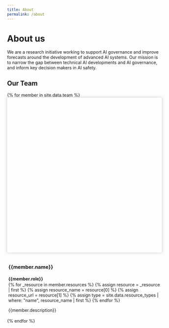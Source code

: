 ```yaml
---
title: About
permalink: /about
---
```


<head>
  <style>
    .team-grid {
      grid-gap: 10px !important;
      grid-template-columns: repeat(3, 1fr);
    }

    .member {
      max-width: 350px;
      width: 100%;
    }

    @media (max-width: 800px) {
      .team-grid { grid-template-columns: repeat(2, 1fr); }
    }

    @media (max-width: 550px) {
      .team-grid {
        grid-template-columns: repeat(1, 1fr);
        justify-items: center;
      }

      .member {
        max-width: 300px;
        width: 100%;
      }
    }

		.mug {
      padding-top: 100%;
      margin-bottom: 10px;
      box-shadow: 0 0 10px 0 rgb(0 0 0 / 20%);
      background-size: cover;
      background-position: center;
    }

    .member a {
      color: black;
      text-decoration: none;
    }

    .member-info {
      padding: 4px;
    }

    .member-name, .member-role {
      margin-bottom: 2px;
    }


    .member-description {
      margin-top: 15px;
    }

    /* Helps directing the attention when jumping to the miniprofile of a member */
    body:not(.clicked) :target {
      box-shadow: 0 0 18px 3px rgb(203 104 253 / 74%);
    }
  </style>

  <script>
    // TODO Implement this properly
    document.body.addEventListener("touchstart", e => document.body.classList.add("clicked"));
    document.body.addEventListener("click", e => document.body.classList.add("clicked"));
  </script>
</head>

# About us
We are a research initiative working to support AI governance and improve forecasts around the development of advanced AI systems. Our mission is to narrow the gap between technical AI developments and AI governance, and inform key decision makers in AI safety.

## Our Team

<div class="collection-grid team-grid">
  {% for member in site.data.team %}
  <div class="member" id="{{member.id}}">
    <div class="mug" style="background-image: url('{{member.id | prepend: '/assets/images/team/' | append: '.jpg' | relative_url }}')"></div>
    <div class="member-info">
      <h3 class="member-name">{{member.name}}</h3>
      <h4 class="member-role">{{member.role}}</h4>
      <div class="member-resources">
        {% for _resource in member.resources %}
          {% assign resource = _resource | first %}
          {% assign resource_name = resource[0] %}
          {% assign resource_url = resource[1] %}
          {% assign type = site.data.resource_types | where: "name", resource_name | first %}
          <a class="article-resource" href="{{resource_url}}"><i class="bi bi-{{type.icon}}"></i></a>
        {% endfor %}
      </div>
      <p class="member-description">{{member.description}}</p>
    </div>
  </div>
  {% endfor %}
</div>
